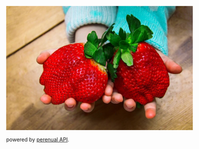 <img src="greener_thumb_reactVersion\src\assets\img\gaintStrawberries.png"/>

powered by <a href="https://perenual.com/docs/api">perenual API</a>. 

